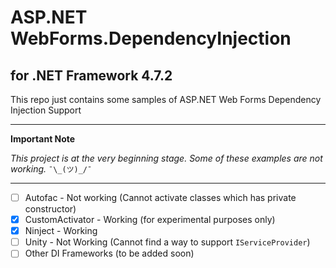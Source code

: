 # ASP.NET WebForms.DependencyInjection
## for .NET Framework 4.7.2
This repo just contains some samples of ASP.NET Web Forms Dependency Injection Support

---

**Important Note**

_This project is at the very beginning stage. Some of these examples are not working._ `¯\_(ツ)_/¯`

---

- [ ] Autofac - Not working (Cannot activate classes which has private constructor)
- [x] CustomActivator - Working (for experimental purposes only)
- [x] Ninject - Working
- [ ] Unity - Not Working (Cannot find a way to support `IServiceProvider`)
- [ ] Other DI Frameworks (to be added soon)

